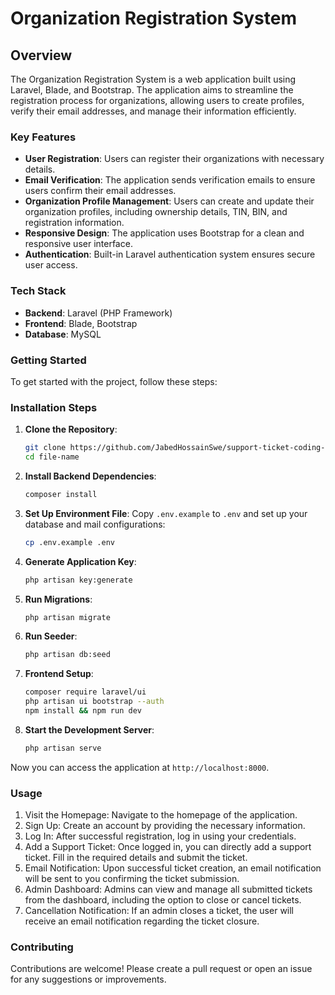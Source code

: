 # Organization Registration System

## Overview

The Organization Registration System is a web application built using Laravel, Blade, and Bootstrap. The application aims to streamline the registration process for organizations, allowing users to create profiles, verify their email addresses, and manage their information efficiently.

### Key Features

- **User Registration**: Users can register their organizations with necessary details.
- **Email Verification**: The application sends verification emails to ensure users confirm their email addresses.
- **Organization Profile Management**: Users can create and update their organization profiles, including ownership details, TIN, BIN, and registration information.
- **Responsive Design**: The application uses Bootstrap for a clean and responsive user interface.
- **Authentication**: Built-in Laravel authentication system ensures secure user access.
  
### Tech Stack

- **Backend**: Laravel (PHP Framework)
- **Frontend**: Blade, Bootstrap
- **Database**: MySQL

### Getting Started

To get started with the project, follow these steps:

### Installation Steps

1. **Clone the Repository**:
    ```bash
    git clone https://github.com/JabedHossainSwe/support-ticket-coding-test.git
    cd file-name
    ```

2. **Install Backend Dependencies**:
    ```bash
    composer install
    ```

3. **Set Up Environment File**:
    Copy `.env.example` to `.env` and set up your database and mail configurations:
    ```bash
    cp .env.example .env
    ```

4. **Generate Application Key**:
    ```bash
    php artisan key:generate
    ```

5. **Run Migrations**:
    ```bash
    php artisan migrate
    ```

6. **Run Seeder**:
    ```bash
    php artisan db:seed
    ```

7. **Frontend Setup**:
    ```bash
    composer require laravel/ui
    php artisan ui bootstrap --auth
    npm install && npm run dev
    ```

8. **Start the Development Server**:
    ```bash
    php artisan serve
    ```

Now you can access the application at `http://localhost:8000`.

### Usage

1. Visit the Homepage: Navigate to the homepage of the application.
2. Sign Up: Create an account by providing the necessary information.
3. Log In: After successful registration, log in using your credentials.
4. Add a Support Ticket: Once logged in, you can directly add a support ticket. Fill in the required details and submit the ticket.
5. Email Notification: Upon successful ticket creation, an email notification will be sent to you confirming the ticket submission.
6. Admin Dashboard: Admins can view and manage all submitted tickets from the dashboard, including the option to close or cancel tickets.
7. Cancellation Notification: If an admin closes a ticket, the user will receive an email notification regarding the ticket closure.



### Contributing

Contributions are welcome! Please create a pull request or open an issue for any suggestions or improvements.


